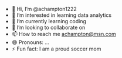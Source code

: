 - 👋 Hi, I’m @achampton1222
- 👀 I’m interested in learning data analytics
- 🌱 I’m currently learning coding
- 💞️ I’m looking to collaborate on 
- 📫 How to reach me achampton@msn.com
- 😄 Pronouns: ...
- ⚡ Fun fact: I am a proud soccer mom

<!---
achampton1222/achampton1222 is a ✨ special ✨ repository because its `README.md` (this file) appears on your GitHub profile.
You can click the Preview link to take a look at your changes.
--->
